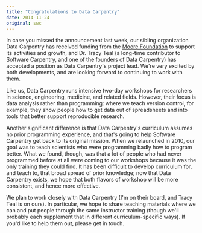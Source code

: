 ```yaml
---
title: "Congratulations to Data Carpentry"
date: 2014-11-24
original: swc
---
```

<p>
  In case you missed the announcement last week,
  our sibling organization Data Carpentry
  has received funding from the <a href="http://www.moore.org/">Moore Foundation</a>
  to support its activities and growth,
  and Dr. Tracy Teal
  (a long-time contributor to Software Carpentry, and one of the founders of Data Carpentry)
  has accepted a position as Data Carpentry's project lead.
  We're very excited by both developments,
  and are looking forward to continuing to work with them.
</p>
<p>
  Like us,
  Data Carpentry runs intensive two-day workshops
  for researchers in science, engineering, medicine, and related fields.
  However,
  their focus is data analysis rather than programming:
  where we teach version control,
  for example,
  they show people how to get data out of spreadsheets
  and into tools that better support reproducible research.
</p>
<p>
  Another significant difference is that Data Carpentry's curriculum assumes no prior programming experience,
  and that's going to help Software Carpentry get back to its original mission.
  When we relaunched in 2010,
  our goal was to teach scientists who were programming badly
  how to program better.
  What we found,
  though,
  was that a lot of people who had never programmed before at all
  were coming to our workshops
  because it was the only training they could find.
  It has been difficult to develop curriculum for,
  and teach to,
  that broad spread of prior knowledge;
  now that Data Carpentry exists,
  we hope that both flavors of workshop will be more consistent,
  and hence more effective.
</p>
<p>
  We plan to work closely with Data Carpentry
  (I'm on their board, and Tracy Teal is on ours).
  In particular,
  we hope to share teaching materials where we can
  and put people through the same instructor training
  (though we'll probably each supplement that in different curriculum-specific ways).
  If you'd like to help them out,
  please get in touch.
</p>
